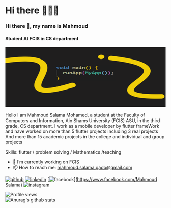 # Hi there 👋🔥😍

### Hi there 👋, my name is Mahmoud
#### Student At FCIS in CS department
![Student At FCIS in CS department](https://github.com/MahmouddSalama/MahmouddSalama/blob/main/nn.png)

Hello I am Mahmoud Salama Mohamed, a student at the Faculty of Computers and Information, Ain Shams University (FCIS) ASU, in the third grade, CS department. I work as a mobile developer by flutter frameWork and have worked on more than 5 flutter projects including 3 real projects And more than 15 academic projects in the college and individual and group projects

Skills: flutter / problem solving / Mathematics /teaching 

- 🔭 I’m currently working on FCIS 
- 📫 How to reach me: mahmoud.salama.gado@gmail.com 


[<img src='https://cdn.jsdelivr.net/npm/simple-icons@3.0.1/icons/github.svg' alt='github' height='40'>](https://github.com/MahmouddSalama)  [<img src='https://cdn.jsdelivr.net/npm/simple-icons@3.0.1/icons/linkedin.svg' alt='linkedin' height='40'>](https://www.linkedin.com/in/https://www.linkedin.com/in/mahmoud-salama-aa9627218//)  [<img src='https://cdn.jsdelivr.net/npm/simple-icons@3.0.1/icons/facebook.svg' alt='facebook' height='40'>](https://www.facebook.com/Mahmoud Salama)  [<img src='https://cdn.jsdelivr.net/npm/simple-icons@3.0.1/icons/instagram.svg' alt='instagram' height='40'>](https://www.instagram.com/https://www.instagram.com/mahmoud_salama_128//)  

![Profile views](https://gpvc.arturio.dev/MahmouddSalama)    
![Anurag's github stats](https://github-readme-stats.vercel.app/api?username=MahmouddSalama&show_icons=true&theme=dark)


